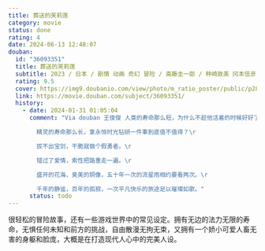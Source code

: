 ```yaml
---
title: 葬送的芙莉莲
category: movie
status: done
rating: 4
date: 2024-06-13 12:48:07
douban:
  id: "36093351"
  title: 葬送的芙莉莲
  subtitle: 2023 / 日本 / 剧情 动画 奇幻 冒险 / 斋藤圭一郎 / 种崎敦美 冈本信彦
  rating: 9.5
  cover: https://img9.doubanio.com/view/photo/m_ratio_poster/public/p2897218476.jpg
  link: https://movie.douban.com/subject/36093351/
  history:
    - date: 2024-01-31 01:05:04
      comment: "Via douban 王俊俊 人类的寿命那么短，为什么不趁他活着的时候好好了解他？\r

        精灵的寿命那么长，拿永恒时光钻研一件事到底值不值得？\r

        拔不出宝剑，干脆就做个假勇者。\r

        错过了爱情，索性把路重走一遍。\r

        盛开的花海，臭美的铜像，五十年一次的流星雨相约要看两次。\r

        千年的静谧，百年的孤寂，一次平凡快乐的旅途足以璀璨如歌。"
      status: todo
---
```


很轻松的冒险故事，还有一些游戏世界中的常见设定。拥有无边的法力无限的寿命，无惧任何未知和前方的挑战，自由散漫无拘无束，又拥有一个娇小可爱人畜无害的身躯和脸庞，大概是在打造现代人心中的完美人设。